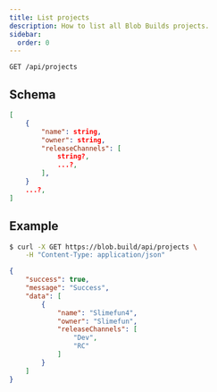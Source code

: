 ```yaml
---
title: List projects
description: How to list all Blob Builds projects.
sidebar:
  order: 0
---
```


`GET /api/projects`

## Schema

```json
[
	{
		"name": string,
		"owner": string,
		"releaseChannels": [
			string?,
			...?,
		],
	}
	...?,
]
```

## Example

```sh
$ curl -X GET https://blob.build/api/projects \
	-H "Content-Type: application/json"
```
```json
{
	"success": true,
	"message": "Success",
	"data": [
		{
			"name": "Slimefun4",
			"owner": "Slimefun",
			"releaseChannels": [
				"Dev",
				"RC"
			]
		}
	]
}
```
